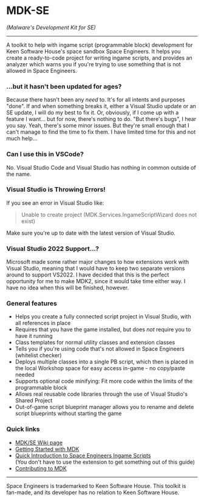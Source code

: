 # MDK-SE
_(Malware's Development Kit for SE)_

- - -

A toolkit to help with ingame script (programmable block) development for Keen Software House's space sandbox Space Engineers. It helps you create a ready-to-code project for writing ingame scripts, and provides an analyzer which warns you if you're trying to use something that is not allowed in Space Engineers.

### ...but it hasn't been updated for ages?
Because there hasn't been any  _need_ to. It's for all intents and purposes "done". If and when something breaks it, either a Visual Studio update or an SE update, I will do my best to fix it. Or, obviously, if I come up with a feature I want... but for now, there's nothing to do. "But there's bugs", I hear you say. Yeah, there's some minor issues. But they're small enough that I can't manage to find the time to fix them. I have limited time for this and not much help...

### Can I use this in VSCode?
No. Visual Studio Code and Visual Studio has nothing in common outside of the name.

### Visual Studio is Throwing Errors!
If you see an error in Visual Studio like:
>Unable to create project (MDK.Services.IngameScriptWizard does not exist)

Make sure you're up to date with the latest version of Visual Studio.

### Visual Studio 2022 Support...?
Microsoft made some rather major changes to how extensions work with Visual Studio, meaning that I would have to keep two separate versions around to support VS2022. I have decided that this is the perfect opportunity for me to make MDK2, since it would take time either way. I have no idea when this will be finished, however.

### General features
* Helps you create a fully connected script project in Visual Studio, with all references in place
* Requires that you have the game installed, but does _not_ require you to have it running
* Class templates for normal utility classes and extension classes
* Tells you if you're using code that's not allowed in Space Engineers (whitelist checker)
* Deploys multiple classes into a single PB script, which then is placed in the local Workshop space for easy access in-game - no copy/paste needed
* Supports optional code minifying: Fit more code within the limits of the programmable block
* Allows real reusable code libraries through the use of Visual Studio's Shared Project
* Out-of-game script blueprint manager allows you to rename and delete script blueprints without starting the game

### Quick links
* [MDK/SE Wiki page](https://github.com/malware-dev/MDK-SE/wiki)  
* [Getting Started with MDK](https://github.com/malware-dev/MDK-SE/wiki/Getting-Started-with-MDK)
* [Quick Introduction to Space Engineers Ingame Scripts](https://github.com/malware-dev/MDK-SE/wiki/Quick-Introduction-to-Space-Engineers-Ingame-Scripts)  
  (You don't have to use the extension to get something out of this guide)
* [Contributing to MDK](https://github.com/malware-dev/MDK-SE/blob/master/CONTRIBUTING.md)

- - -

Space Engineers is trademarked to Keen Software House. This toolkit is fan-made, and its developer has no relation to Keen Software House.
